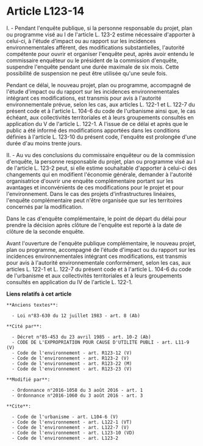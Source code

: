 # Article L123-14

I. - Pendant l'enquête publique, si la personne responsable du projet, plan ou programme visé au I de l'article L. 123-2
estime nécessaire d'apporter à celui-ci, à l'étude d'impact ou au rapport sur les incidences environnementales afférent, des
modifications substantielles, l'autorité compétente pour ouvrir et organiser l'enquête peut, après avoir entendu le
commissaire enquêteur ou le président de la commission d'enquête, suspendre l'enquête pendant une durée maximale de six mois.
Cette possibilité de suspension ne peut être utilisée qu'une seule fois. 

Pendant ce délai, le nouveau projet, plan ou programme, accompagné de l'étude d'impact ou du rapport sur les incidences
environnementales intégrant ces modifications, est transmis pour avis à l'autorité environnementale prévue, selon les cas,
aux articles L. 122-1 et L. 122-7 du présent code et à l'article L. 104-6 du code de l'urbanisme ainsi que, le cas échéant,
aux collectivités territoriales et à leurs groupements consultés en application du V de l'article L. 122-1. A l'issue de ce
délai et après que le public a été informé des modifications apportées dans les conditions définies à l'article L. 123-10 du
présent code, l'enquête est prolongée d'une durée d'au moins trente jours. 

II. - Au vu des conclusions du commissaire enquêteur ou de la commission d'enquête, la personne responsable du projet, plan
ou programme visé au I de l'article L. 123-2 peut, si elle estime souhaitable d'apporter à celui-ci des changements qui en
modifient l'économie générale, demander à l'autorité organisatrice d'ouvrir une enquête complémentaire portant sur les
avantages et inconvénients de ces modifications pour le projet et pour l'environnement. Dans le cas des projets
d'infrastructures linéaires, l'enquête complémentaire peut n'être organisée que sur les territoires concernés par la
modification. 

Dans le cas d'enquête complémentaire, le point de départ du délai pour prendre la décision après clôture de l'enquête est
reporté à la date de clôture de la seconde enquête. 

Avant l'ouverture de l'enquête publique complémentaire, le nouveau projet, plan ou programme, accompagné de l'étude d'impact
ou du rapport sur les incidences environnementales intégrant ces modifications, est transmis pour avis à l'autorité
environnementale conformément, selon les cas, aux articles L. 122-1 et L. 122-7 du présent code et à l'article L. 104-6 du
code de l'urbanisme et aux collectivités territoriales et à leurs groupements consultés en application du IV de l'article L.
122-1.

**Liens relatifs à cet article**

	**Anciens textes**:

	  - Loi n°83-630 du 12 juillet 1983 - art. 8 (Ab)

	**Cité par**:

	  - Décret n°85-453 du 23 avril 1985 - art. 10-2 (Ab)
	  - CODE DE L'EXPROPRIATION POUR CAUSE D'UTILITE PUBLI - art. L11-9 (V)
	  - Code de l'environnement - art. R123-12 (V)
	  - Code de l'environnement - art. R123-2 (V)
	  - Code de l'environnement - art. R123-22 (M)
	  - Code de l'environnement - art. R123-23 (V)

	**Modifié par**:

	  - Ordonnance n°2016-1058 du 3 août 2016 - art. 1
	  - Ordonnance n°2016-1060 du 3 août 2016 - art. 3

	**Cite**:

	  - Code de l'urbanisme - art. L104-6 (V)
	  - Code de l'environnement - art. L122-1 (VT)
	  - Code de l'environnement - art. L122-7 (V)
	  - Code de l'environnement - art. L123-10 (VD)
	  - Code de l'environnement - art. L123-2
